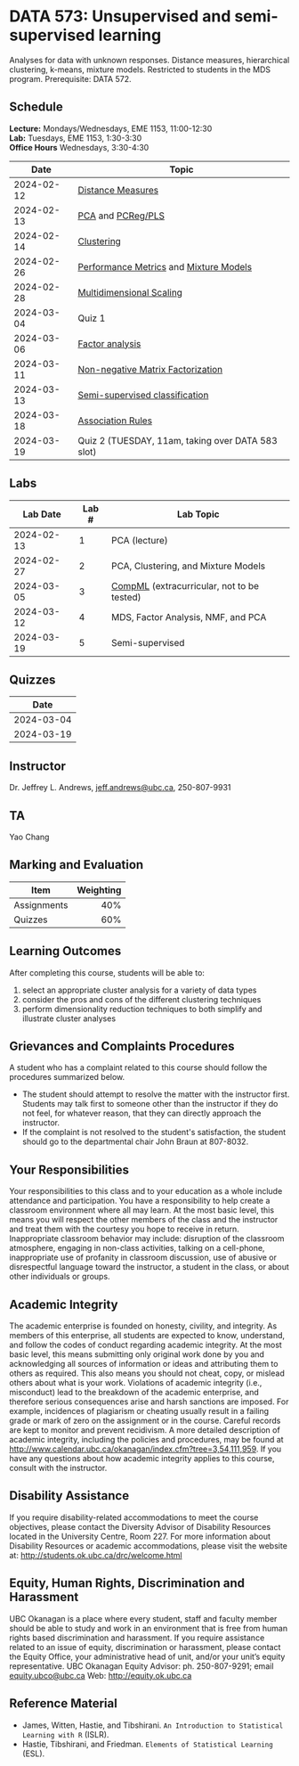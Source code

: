 # DATA 573: Unsupervised and semi-supervised learning

Analyses for data with unknown responses. Distance measures, hierarchical clustering, k-means, mixture models. Restricted to students in the MDS program. 
Prerequisite: DATA 572.


## Schedule

**Lecture:** Mondays/Wednesdays, EME 1153, 11:00-12:30 <br>
**Lab:** Tuesdays, EME 1153, 1:30-3:30 <br>
**Office Hours** Wednesdays, 3:30-4:30 <br>

|   Date     | Topic  | 
|------------|------|
| 2024-02-12 | [Distance Measures](lectures/lecture1.pdf)  | 
| 2024-02-13 | [PCA](lectures/PCALecture.pdf) and [PCReg/PLS](lectures/PCReg_PLS.pdf)  |  
| 2024-02-14 | [Clustering](lectures/lecture2.pdf)  |  
| 2024-02-26 | [Performance Metrics](lectures/lecture2.5.pdf) and [Mixture Models](lectures/lecture3.pdf) |   
| 2024-02-28 | [Multidimensional Scaling](lectures/lecture4.pdf) |   
| 2024-03-04 | Quiz 1 |   
| 2024-03-06 | [Factor analysis](lectures/lecture5.pdf) |   
| 2024-03-11 | [Non-negative Matrix Factorization](lectures/lecture6.pdf) | 
| 2024-03-13 | [Semi-supervised classification](lectures/lecture7.pdf) | 
| 2024-03-18 | [Association Rules](lectures/lecture8.pdf)| 
| 2024-03-19 | Quiz 2 (TUESDAY, 11am, taking over DATA 583 slot) | 

## Labs

|  Lab Date   | Lab #   | Lab Topic | 
|-----|-------------|----------|
| 2024-02-13 | 1 | PCA (lecture) |
| 2024-02-27 | 2 | PCA, Clustering, and Mixture Models|
| 2024-03-05 | 3 | [CompML](https://github.com/its-likeli-jeff/CompML) (extracurricular, not to be tested)|
| 2024-03-12 | 4 | MDS, Factor Analysis, NMF, and PCA |
| 2024-03-19 | 5 | Semi-supervised |

## Quizzes
|Date |
|-------|
|2024-03-04 | 
|2024-03-19 |

## Instructor
Dr. Jeffrey L. Andrews, jeff.andrews@ubc.ca, 250-807-9931

## TA
Yao Chang

## Marking and Evaluation
| Item | Weighting |
|------|-----------:|
| Assignments | 40% | 
| Quizzes | 60% | 

## Learning Outcomes
After completing this course, students will be able to:
1.	select an appropriate cluster analysis for a variety of data types
2.	consider the pros and cons of the different clustering techniques
3.	perform dimensionality reduction techniques to both simplify and illustrate cluster analyses


## Grievances and Complaints Procedures
A student who has a complaint related to this course should follow the procedures summarized below.
- The student should attempt to resolve the matter with the instructor first. Students may talk first to someone other than the
instructor if they do not feel, for whatever reason, that they can directly approach the instructor.
- If the complaint is not resolved to the student's satisfaction, the student should go to the departmental chair John Braun at 807-8032.

## Your Responsibilities
Your responsibilities to this class and to your education as a whole include attendance and participation. You have a
responsibility to help create a classroom environment where all may learn. At the most basic level, this means you will
respect the other members of the class and the instructor and treat them with the courtesy you hope to receive in return.
Inappropriate classroom behavior may include: disruption of the classroom atmosphere, engaging in non-class activities,
talking on a cell-phone, inappropriate use of profanity in classroom discussion, use of abusive or disrespectful language
toward the instructor, a student in the class, or about other individuals or groups.

## Academic Integrity
The academic enterprise is founded on honesty, civility, and integrity. As members of this enterprise, all students are
expected to know, understand, and follow the codes of conduct regarding academic integrity. At the most basic level, this
means submitting only original work done by you and acknowledging all sources of information or ideas and attributing
them to others as required. This also means you should not cheat, copy, or mislead others about what is your work.
Violations of academic integrity (i.e., misconduct) lead to the breakdown of the academic enterprise, and therefore serious
consequences arise and harsh sanctions are imposed. For example, incidences of plagiarism or cheating usually result in a
failing grade or mark of zero on the assignment or in the course. Careful records are kept to monitor and prevent recidivism.
A more detailed description of academic integrity, including the policies and procedures, may be found at
http://www.calendar.ubc.ca/okanagan/index.cfm?tree=3,54,111,959. If you have any questions about how academic
integrity applies to this course, consult with the instructor.

## Disability Assistance
If you require disability-related accommodations to meet the course objectives, please contact the Diversity Advisor of
Disability Resources located in the University Centre, Room 227. For more information about Disability Resources or
academic accommodations, please visit the website at: http://students.ok.ubc.ca/drc/welcome.html

## Equity, Human Rights, Discrimination and Harassment
UBC Okanagan is a place where every student, staff and faculty member should be able to study and work in an
environment that is free from human rights based discrimination and harassment. If you require assistance related to an
issue of equity, discrimination or harassment, please contact the Equity Office, your administrative head of unit, and/or your
unit’s equity representative. UBC Okanagan Equity Advisor: ph. 250-807-9291; email equity.ubco@ubc.ca
Web: http://equity.ok.ubc.ca

## Reference Material
* James, Witten, Hastie, and Tibshirani. `An Introduction to Statistical Learning with R` (ISLR). 
* Hastie, Tibshirani, and Friedman. `Elements of Statistical Learning` (ESL).
